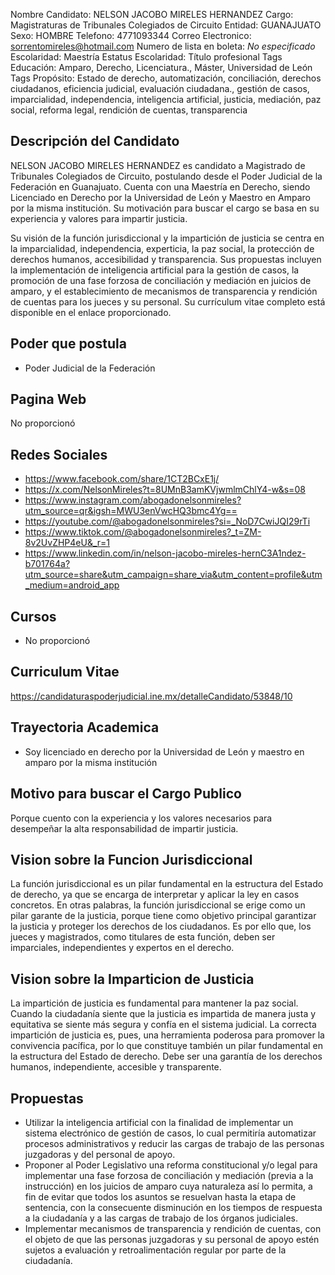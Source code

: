 Nombre Candidato: NELSON JACOBO MIRELES HERNANDEZ
Cargo: Magistraturas de Tribunales Colegiados de Circuito
Entidad: GUANAJUATO
Sexo: HOMBRE
Telefono: 4771093344
Correo Electronico: sorrentomireles@hotmail.com
Numero de lista en boleta: *No especificado*
Escolaridad: Maestría
Estatus Escolaridad: Título profesional
Tags Educación: Amparo, Derecho, Licenciatura., Máster, Universidad de León
Tags Propósito: Estado de derecho, automatización, conciliación, derechos ciudadanos, eficiencia judicial, evaluación ciudadana., gestión de casos, imparcialidad, independencia, inteligencia artificial, justicia, mediación, paz social, reforma legal, rendición de cuentas, transparencia


## Descripción del Candidato 

NELSON JACOBO MIRELES HERNANDEZ es candidato a Magistrado de Tribunales Colegiados de Circuito, postulando desde el Poder Judicial de la Federación en Guanajuato. Cuenta con una Maestría en Derecho, siendo Licenciado en Derecho por la Universidad de León y Maestro en Amparo por la misma institución. Su motivación para buscar el cargo se basa en su experiencia y valores para impartir justicia.

Su visión de la función jurisdiccional y la impartición de justicia se centra en la imparcialidad, independencia, experticia, la paz social, la protección de derechos humanos, accesibilidad y transparencia. Sus propuestas incluyen la implementación de inteligencia artificial para la gestión de casos, la promoción de una fase forzosa de conciliación y mediación en juicios de amparo, y el establecimiento de mecanismos de transparencia y rendición de cuentas para los jueces y su personal. Su currículum vitae completo está disponible en el enlace proporcionado.


## Poder que postula

- Poder Judicial de la Federación


## Pagina Web

No proporcionó


## Redes Sociales

- https://www.facebook.com/share/1CT2BCxE1j/
- https://x.com/NelsonMireles?t=8UMnB3amKVjwmlmChlY4-w&s=08
- https://www.instagram.com/abogadonelsonmireles?utm_source=qr&igsh=MWU3enVwcHQ3bmc4Yg==
- https://youtube.com/@abogadonelsonmireles?si=_NoD7CwiJQI29rTi
- https://www.tiktok.com/@abogadonelsonmireles?_t=ZM-8v2UvZHP4eU&_r=1
- https://www.linkedin.com/in/nelson-jacobo-mireles-hernC3A1ndez-b701764a?utm_source=share&utm_campaign=share_via&utm_content=profile&utm_medium=android_app


## Cursos

- No proporcionó


## Curriculum Vitae

https://candidaturaspoderjudicial.ine.mx/detalleCandidato/53848/10


## Trayectoria Academica

- Soy licenciado en derecho por la Universidad de León y maestro en amparo por la misma institución


## Motivo para buscar el Cargo Publico

Porque cuento con la experiencia y los valores necesarios para desempeñar la alta responsabilidad de impartir justicia.


## Vision sobre la Funcion Jurisdiccional

La función jurisdiccional es un pilar fundamental en la estructura del Estado de derecho, ya que se encarga de interpretar y aplicar la ley en casos concretos. En otras palabras, la función jurisdiccional se erige como un pilar garante de la justicia, porque tiene como objetivo principal garantizar la justicia y proteger los derechos de los ciudadanos. Es por ello que, los jueces y magistrados, como titulares de esta función, deben ser imparciales, independientes y expertos en el derecho.


## Vision sobre la Imparticion de Justicia

La impartición de justicia es fundamental para mantener la paz social. Cuando la ciudadanía siente que la justicia es impartida de manera justa y equitativa se siente más segura y confía en el sistema judicial. La correcta impartición de justicia es, pues, una herramienta poderosa para promover la convivencia pacífica, por lo que constituye también un pilar fundamental en la estructura del Estado de derecho. Debe ser una garantía de los derechos humanos, independiente, accesible y transparente.


## Propuestas

- Utilizar la inteligencia artificial con la finalidad de implementar un sistema electrónico de gestión de casos, lo cual permitiría automatizar procesos administrativos y reducir las cargas de trabajo de las personas juzgadoras y del personal de apoyo.
- Proponer al Poder Legislativo una reforma constitucional y/o legal para implementar una fase forzosa de conciliación y mediación (previa a la instrucción) en los juicios de amparo cuya naturaleza así lo permita, a fin de evitar que todos los asuntos se resuelvan hasta la etapa de sentencia, con la consecuente disminución en los tiempos de respuesta a la ciudadanía y a las cargas de trabajo de los órganos judiciales.
- Implementar mecanismos de transparencia y rendición de cuentas, con el objeto de que las personas juzgadoras y su personal de apoyo estén sujetos a evaluación y retroalimentación regular por parte de la ciudadanía.

